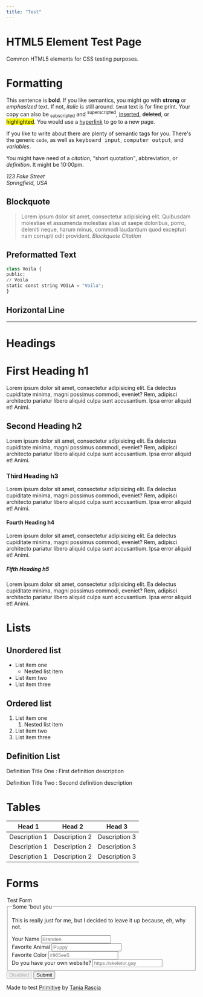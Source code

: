 ```yaml
---
title: "Test"
---
```


# HTML5 Element Test Page

Common HTML5 elements for CSS testing purposes.

# Formatting

This sentence is <b>bold</b>. If you like semantics, you might go with **strong** or *emphasized* text. If not, <i>italic</i> is still around. <small>Small</small> text is for fine print. Your copy can also be <sub>subscripted</sub> and <sup>superscripted</sup>, <ins>inserted</ins>, <del>deleted</del>, or <mark>highlighted</mark>. You would use a [hyperlink](#!) to go to a new page.

If you like to write about there are plenty of semantic tags for you. There's the generic `code`, as well as <kbd>keyboard input</kbd>, <samp>computer output</samp>, and <var>variables</var>.

You might have need of a <cite>citation</cite>, <q>short quotation</q>, <abbr>abbreviation</abbr>, or <dfn>definition</dfn>. It might be <time>10:00pm</time>.

<address>
  <p>
    123 Fake Street<br/>
    Springfield, USA
  </p>
</address>

## Blockquote

> Lorem ipsum dolor sit amet, consectetur adipisicing elit. Quibusdam molestiae et assumenda molestias alias ut saepe doloribus, porro, deleniti neque, harum minus, commodi laudantium quod excepturi nam corrupti odit provident. <cite>Blockquote Citation</cite>


## Preformatted Text

```python
class Voila {
public:
// Voila
static const string VOILA = "Voila";
}
```

## Horizontal Line

---

# Headings

# First Heading h1

Lorem ipsum dolor sit amet, consectetur adipisicing elit. Ea delectus cupiditate minima, magni possimus commodi, eveniet? Rem, adipisci architecto pariatur libero aliquid culpa sunt accusantium. Ipsa error aliquid et! Animi.

## Second Heading h2

Lorem ipsum dolor sit amet, consectetur adipisicing elit. Ea delectus cupiditate minima, magni possimus commodi, eveniet? Rem, adipisci architecto pariatur libero aliquid culpa sunt accusantium. Ipsa error aliquid et! Animi.

### Third Heading h3

Lorem ipsum dolor sit amet, consectetur adipisicing elit. Ea delectus cupiditate minima, magni possimus commodi, eveniet? Rem, adipisci architecto pariatur libero aliquid culpa sunt accusantium. Ipsa error aliquid et! Animi.

#### Fourth Heading h4

Lorem ipsum dolor sit amet, consectetur adipisicing elit. Ea delectus cupiditate minima, magni possimus commodi, eveniet? Rem, adipisci architecto pariatur libero aliquid culpa sunt accusantium. Ipsa error aliquid et! Animi.

##### Fifth Heading h5

Lorem ipsum dolor sit amet, consectetur adipisicing elit. Ea delectus cupiditate minima, magni possimus commodi, eveniet? Rem, adipisci architecto pariatur libero aliquid culpa sunt accusantium. Ipsa error aliquid et! Animi.

# Lists

## Unordered list

- List item one
  - Nested list item
- List item two
- List item three

## Ordered list

1. List item one
    1. Nested list item
2. List item two
3. List item three

## Definition List

Definition Title One
: First definition description

Definition Title Two
: Second definition description

# Tables

|     Head 1    |     Head 2    |     Head 3    |
|:-------------:|:-------------:|:-------------:|
| Description 1 | Description 2 | Description 3 |
| Description 1 | Description 2 | Description 3 |
| Description 1 | Description 2 | Description 3 |

# Forms

<form name="dev2" data-netlify="true">
  <legend>Test Form</legend>
  <fieldset>
    <legend>Some 'bout you</legend>
    <p>This is really just for me, but I decided to leave it up because, eh, why not.</p>
    <div>
      <label for="name">Your Name</label>
      <input name="Name" id="name" type="text" placeholder="Branden" />
    </div>
    <div>
      <label for="animal">Favorite Animal</label>
      <input name="Animal" id="animal" type="text" placeholder="Puppy" />
    </div>
    <div>
      <label for="color">Favorite Color</label>
      <input name="Color" id="color" type="text" placeholder="#965ee5" />
    </div>
    <div>
      <label for="url">Do you have your own website?</label>
      <input name="Site" id="url" type="url" placeholder="https://skeletor.gay" />
    </div>
  </fieldset>
  <input type="submit" value="Disabled" disabled />
  <input type="submit" value="Submit" class="wide" />
</form>

Made to test [Primitive](https://taniarascia.github.io/primitive/) by [Tania Rascia](https://www.taniarascia.com/)

